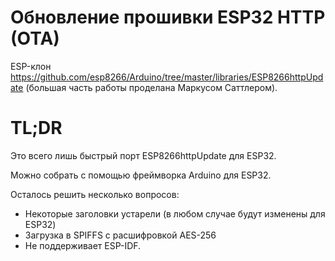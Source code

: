 # Обновление прошивки ESP32 HTTP (OTA)

ESP-клон https://github.com/esp8266/Arduino/tree/master/libraries/ESP8266httpUpdate (большая часть работы проделана Маркусом Саттлером).

# TL;DR

Это всего лишь быстрый порт ESP8266httpUpdate для ESP32.

Можно собрать с помощью фреймворка Arduino для ESP32.

Осталось решить несколько вопросов:

* Некоторые заголовки устарели (в любом случае будут изменены для ESP32)
* Загрузка в SPIFFS с расшифровкой AES-256
* Не поддерживает ESP-IDF.